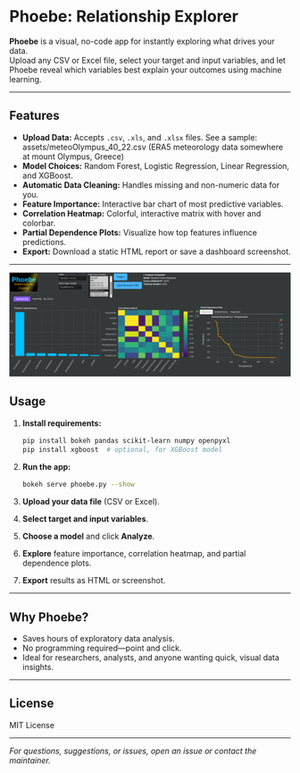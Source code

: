 # Phoebe: Relationship Explorer

**Phoebe** is a visual, no-code app for instantly exploring what drives your data.  
Upload any CSV or Excel file, select your target and input variables, and let Phoebe reveal which variables best explain your outcomes using machine learning.

---

## Features

- **Upload Data:** Accepts `.csv`, `.xls`, and `.xlsx` files. See a sample: assets/meteoOlympus_40_22.csv (ERA5 meteorology data somewhere at mount Olympus, Greece)
- **Model Choices:** Random Forest, Logistic Regression, Linear Regression, and XGBoost.
- **Automatic Data Cleaning:** Handles missing and non-numeric data for you.
- **Feature Importance:** Interactive bar chart of most predictive variables.
- **Correlation Heatmap:** Colorful, interactive matrix with hover and colorbar.
- **Partial Dependence Plots:** Visualize how top features influence predictions.
- **Export:** Download a static HTML report or save a dashboard screenshot.

---
![Phoebe Screenshot](assets/Screenshot_20250704_034737.png)
## Usage

1. **Install requirements:**
    ```bash
    pip install bokeh pandas scikit-learn numpy openpyxl
    pip install xgboost  # optional, for XGBoost model
    ```

2. **Run the app:**
    ```bash
    bokeh serve phoebe.py --show
    ```

3. **Upload your data file** (CSV or Excel).
4. **Select target and input variables**.
5. **Choose a model** and click **Analyze**.
6. **Explore** feature importance, correlation heatmap, and partial dependence plots.
7. **Export** results as HTML or screenshot.

---

## Why Phoebe?

- Saves hours of exploratory data analysis.
- No programming required—point and click.
- Ideal for researchers, analysts, and anyone wanting quick, visual data insights.

---

## License

MIT License

---

*For questions, suggestions, or issues, open an issue or contact the maintainer.*

